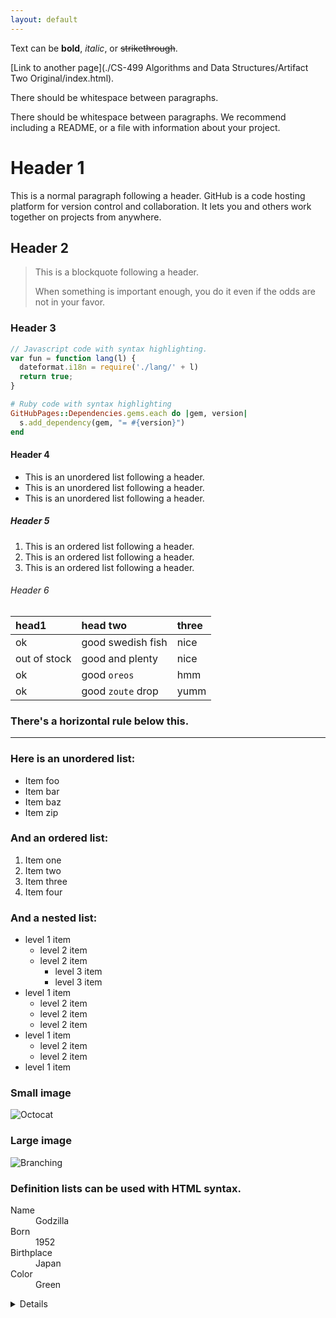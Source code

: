```yaml
---
layout: default
---
```


Text can be **bold**, _italic_, or ~~strikethrough~~.

[Link to another page](./CS-499 Algorithms and Data Structures/Artifact Two Original/index.html).

There should be whitespace between paragraphs.

There should be whitespace between paragraphs. We recommend including a README, or a file with information about your project.

# Header 1

This is a normal paragraph following a header. GitHub is a code hosting platform for version control and collaboration. It lets you and others work together on projects from anywhere.

## Header 2

> This is a blockquote following a header.
>
> When something is important enough, you do it even if the odds are not in your favor.

### Header 3

```js
// Javascript code with syntax highlighting.
var fun = function lang(l) {
  dateformat.i18n = require('./lang/' + l)
  return true;
}
```

```ruby
# Ruby code with syntax highlighting
GitHubPages::Dependencies.gems.each do |gem, version|
  s.add_dependency(gem, "= #{version}")
end
```

#### Header 4

*   This is an unordered list following a header.
*   This is an unordered list following a header.
*   This is an unordered list following a header.

##### Header 5

1.  This is an ordered list following a header.
2.  This is an ordered list following a header.
3.  This is an ordered list following a header.

###### Header 6

| head1        | head two          | three |
|:-------------|:------------------|:------|
| ok           | good swedish fish | nice  |
| out of stock | good and plenty   | nice  |
| ok           | good `oreos`      | hmm   |
| ok           | good `zoute` drop | yumm  |

### There's a horizontal rule below this.

* * *

### Here is an unordered list:

*   Item foo
*   Item bar
*   Item baz
*   Item zip

### And an ordered list:

1.  Item one
1.  Item two
1.  Item three
1.  Item four

### And a nested list:

- level 1 item
  - level 2 item
  - level 2 item
    - level 3 item
    - level 3 item
- level 1 item
  - level 2 item
  - level 2 item
  - level 2 item
- level 1 item
  - level 2 item
  - level 2 item
- level 1 item

### Small image

![Octocat](https://github.githubassets.com/images/icons/emoji/octocat.png)

### Large image

![Branching](https://guides.github.com/activities/hello-world/branching.png)


### Definition lists can be used with HTML syntax.

<dl>
<dt>Name</dt>
<dd>Godzilla</dd>
<dt>Born</dt>
<dd>1952</dd>
<dt>Birthplace</dt>
<dd>Japan</dd>
<dt>Color</dt>
<dd>Green</dd>
</dl>

<details>
  
```python
# =============================================================================
# Created By  : Dustin Morris
# Created Date: Mon November 20 2023
# =============================================================================
# Interpreter: Python 3.12
# File Name: AnimalClass.py
# =============================================================================
__course__ = 'CS499'
__author__ = 'Dustin Morris'
__version__ = '1.4'
__maintainer__ = 'Dustin Morris'
__username__ = 'MyUserAdmins2'
__password__ = '123456'
__email__ = 'Dustin.Morris1@snhu.edu'
__status__ = 'Production'
__description__ = 'Manages the class used in the Application.py which is "AnimalShelter".'
# =============================================================================
print('# ' + '=' * 78)
print('Author: ' + __author__)
print('Version: ' + __version__)
print('Maintainer: ' + __maintainer__)
print('Email: ' + __email__)
print('Status: ' + __status__)
print('Course: ' + __course__)
print('Username: ' + __username__)
print('Password: ' + __password__)
print('Description: ' + __description__)
print('# ' + '=' * 78)




from pymongo import MongoClient
from bson.objectid import ObjectId
import urllib.parse

class AnimalShelter(object):
    _instance = None  # Class variable to store the instance

    def __new__(cls, _password, _username='aacUser'):
        if cls._instance is None:
            # Creating a new instance involves setting up a MongoDB client connection,
            # assuming MongoClient connection setup has a constant time complexity.
            cls._instance = super(AnimalShelter, cls).__new__(cls)
            username = urllib.parse.quote_plus(_username)
            password = urllib.parse.quote_plus(_password)
            # Overall time complexity of creating a new instance is O(1).
            cls._instance.client = MongoClient(f'mongodb://{username}:{password}@localhost:27017/?authSource=AAC')
            cls._instance.dataBase = cls._instance.client['AAC']
        return cls._instance

    def __init__(self, _password, _username='myUserAdmins2'):
        # Property variables
        self.records_updated = 0  # Variable to store the number of records updated
        self.records_matched = 0  # Variable to store the number of records matched
        self.records_deleted = 0  # Variable to store the number of records deleted

    def createRecord(self, data):
        if data:
            _insert_valid = self.dataBase.animals.insert_one(data)
            return _insert_valid.acknowledged
        else:
            return False  # or raise an exception if needed

    def getRecordId(self, post_id):
        _data = self.dataBase.animals.find_one({'_id': ObjectId(post_id)})
        return _data

    def getRecordCriteria(self, criteria):
        if criteria:
            _data = list(self.dataBase.animals.find(criteria, {'_id': 0}))
        else:
            _data = list(self.dataBase.animals.find({}, {'_id': 0}))
        return _data

    def updateRecord(self, query, new_value):
        if not query:
            raise Exception("No search criteria is present.")
        elif not new_value:
            raise Exception("No update value is present.")
        else:
            _update_valid = self.dataBase.animals.update_many(query, {"$set": new_value})
            self.records_updated = _update_valid.modified_count
            self.records_matched = _update_valid.matched_count
            return _update_valid.modified_count > 0

    def deleteRecord(self, query):
        if not query:
            raise Exception("No search criteria is present.")
        else:
            _delete_valid = self.dataBase.animals.delete_many(query)
            self.records_deleted = _delete_valid.deleted_count
            return _delete_valid.deleted_count > 0

    def addAnimal(self, name, breed, age, sex):
        new_animal = {'name': name, 'breed': breed, 'age_upon_outcome_in_weeks': age, 'sex_upon_outcome': sex}
        return self.createRecord(new_animal)
  ```
</details>
